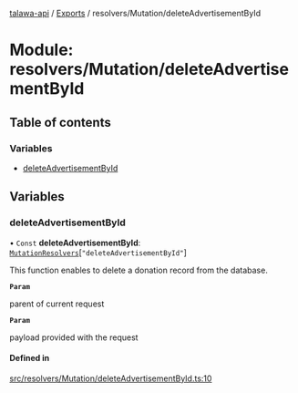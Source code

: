[talawa-api](../README.md) / [Exports](../modules.md) / resolvers/Mutation/deleteAdvertisementById

# Module: resolvers/Mutation/deleteAdvertisementById

## Table of contents

### Variables

- [deleteAdvertisementById](resolvers_Mutation_deleteAdvertisementById.md#deleteadvertisementbyid)

## Variables

### deleteAdvertisementById

• `Const` **deleteAdvertisementById**: [`MutationResolvers`](types_generatedGraphQLTypes.md#mutationresolvers)[``"deleteAdvertisementById"``]

This function enables to delete a donation record from the database.

**`Param`**

parent of current request

**`Param`**

payload provided with the request

#### Defined in

[src/resolvers/Mutation/deleteAdvertisementById.ts:10](https://github.com/PalisadoesFoundation/talawa-api/blob/2c2e70a/src/resolvers/Mutation/deleteAdvertisementById.ts#L10)
